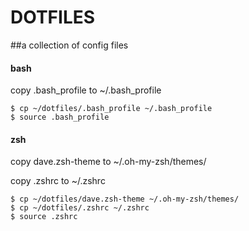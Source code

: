 # DOTFILES

##a collection of config files

#### bash
copy .bash_profile to ~/.bash_profile

    $ cp ~/dotfiles/.bash_profile ~/.bash_profile
    $ source .bash_profile

#### zsh
copy dave.zsh-theme to ~/.oh-my-zsh/themes/

copy .zshrc to ~/.zshrc

    $ cp ~/dotfiles/dave.zsh-theme ~/.oh-my-zsh/themes/
    $ cp ~/dotfiles/.zshrc ~/.zshrc
    $ source .zshrc


